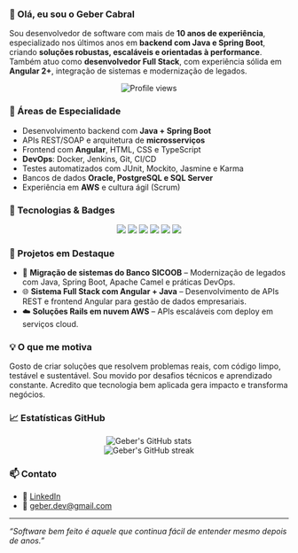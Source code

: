 ### 👋 Olá, eu sou o Geber Cabral

Sou desenvolvedor de software com mais de **10 anos de experiência**, especializado nos últimos anos em **backend com Java e Spring Boot**, criando **soluções robustas, escaláveis e orientadas à performance**. Também atuo como **desenvolvedor Full Stack**, com experiência sólida em **Angular 2+**, integração de sistemas e modernização de legados.

<p align="center">
  <img src="https://komarev.com/ghpvc/?username=gebercabral&label=Profile%20views&color=0e75b6&style=flat" alt="Profile views" />
</p>

### 🚀 Áreas de Especialidade
- Desenvolvimento backend com **Java + Spring Boot**
- APIs REST/SOAP e arquitetura de **microsserviços**
- Frontend com **Angular**, HTML, CSS e TypeScript
- **DevOps**: Docker, Jenkins, Git, CI/CD
- Testes automatizados com JUnit, Mockito, Jasmine e Karma
- Bancos de dados **Oracle, PostgreSQL e SQL Server**
- Experiência em **AWS** e cultura ágil (Scrum)

### 🧠 Tecnologias & Badges
<p align="center">
  <img src="https://img.shields.io/badge/Java-ED8B00?style=for-the-badge&logo=java&logoColor=white"/>
  <img src="https://img.shields.io/badge/Spring_Boot-6DB33F?style=for-the-badge&logo=spring-boot&logoColor=white"/>
  <img src="https://img.shields.io/badge/Angular-DD0031?style=for-the-badge&logo=angular&logoColor=white"/>
  <img src="https://img.shields.io/badge/Docker-2496ED?style=for-the-badge&logo=docker&logoColor=white"/>
  <img src="https://img.shields.io/badge/AWS-232F3E?style=for-the-badge&logo=amazon-aws&logoColor=white"/>
  <img src="https://img.shields.io/badge/PostgreSQL-316192?style=for-the-badge&logo=postgresql&logoColor=white"/>
</p>

### 💼 Projetos em Destaque
- 🔧 **Migração de sistemas do Banco SICOOB** – Modernização de legados com Java, Spring Boot, Apache Camel e práticas DevOps.
- 🌐 **Sistema Full Stack com Angular + Java** – Desenvolvimento de APIs REST e frontend Angular para gestão de dados empresariais.
- ☁️ **Soluções Rails em nuvem AWS** – APIs escaláveis com deploy em serviços cloud.

### 💡 O que me motiva
Gosto de criar soluções que resolvem problemas reais, com código limpo, testável e sustentável. Sou movido por desafios técnicos e aprendizado constante. Acredito que tecnologia bem aplicada gera impacto e transforma negócios.

### 📈 Estatísticas GitHub
<p align="center">
  <img src="https://github-readme-stats.vercel.app/api?username=gebercabral&show_icons=true&theme=tokyonight" alt="Geber's GitHub stats" />
  <br />
  <img src="https://github-readme-streak-stats.herokuapp.com/?user=gebercabral&theme=tokyonight" alt="Geber's GitHub streak" />
</p>

### 📫 Contato
- 💼 [LinkedIn](https://linkedin.com/in/geberdev)
- 📧 geber.dev@gmail.com

---
_“Software bem feito é aquele que continua fácil de entender mesmo depois de anos.”_

